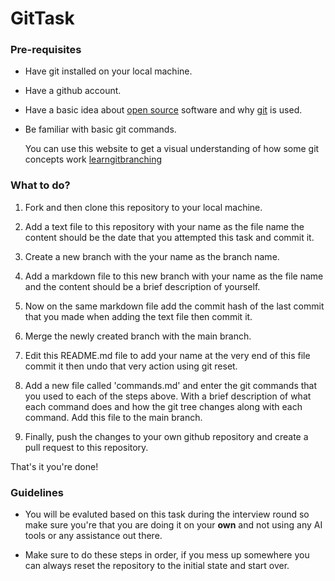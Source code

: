 # GitTask

### Pre-requisites

- Have git installed on your local machine.

- Have a github account.

- Have a basic idea about [open source](https://opensource.com/resources/what-open-source) software and why [git](https://www.youtube.com/watch?v=2ReR1YJrNOM) is used.

- Be familiar with basic git commands.

    You can use this website to get a visual understanding of how some git concepts work [learngitbranching](https://learngitbranching.js.org/)

### What to do?

1. Fork and then clone this repository to your local machine.

2. Add a text file to this repository with your name as the file name the content should be the date that you attempted this task and commit it.

3. Create a new branch with the your name as the branch name.

4. Add a markdown file to this new branch with your name as the file name and the content should be a brief description of yourself.

5. Now on the same markdown file add the commit hash of the last commit that you made when adding the text file then commit it.

5. Merge the newly created branch with the main branch.

6. Edit this README.md file to add your name at the very end of this file commit it then undo that very action using git reset.

7. Add a new file called 'commands.md' and enter the git commands that you used to each of the steps above.
With a brief description of what each command does and how the git tree changes along with each command. Add this file to the main branch.

8. Finally, push the changes to your own github repository and create a pull request to this repository.

That's it you're done!

### Guidelines

- You will be evaluted based on this task during the interview round  so make sure you're that you are doing it on your **own** and not using any AI tools or any assistance out there.

- Make sure to do these steps in order, if you mess up somewhere you can always reset the repository to the initial state and start over.
